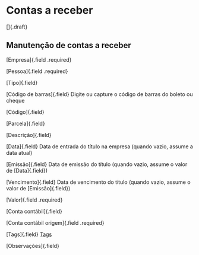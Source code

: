 # Contas a receber

[]{.draft}

## Manutenção de contas a receber

[Empresa]{.field .required}

[Pessoa]{.field .required}

[Tipo]{.field}

[Código de barras]{.field} Digite ou capture o código de barras do boleto ou cheque

[Código]{.field}

[Parcela]{.field}

[Descrição]{.field}

[Data]{.field} Data de entrada do título na empresa (quando vazio, assume a data atual)

[Emissão]{.field} Data de emissão do título (quando vazio, assume o valor de [Data]{.field})

[Vencimento]{.field} Data de vencimento do título (quando vazio, assume o valor de [Emissão]{.field})

[Valor]{.field .required}

[Conta contábil]{.field}

[Conta contábil origem]{.field .required}

[Tags]{.field} [Tags](/tags)

[Observações]{.field}